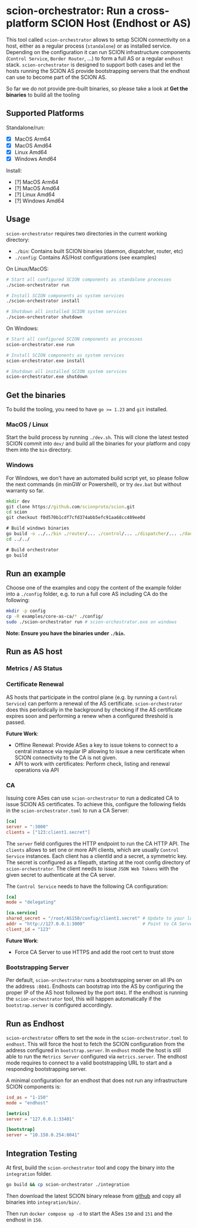 # scion-orchestrator: Run a cross-platform SCION Host (Endhost or AS) 
This tool called `scion-orchestrator` allows to setup SCION connectivity on a host, either as a regular process (`standalone`) or as installed service. Depending on the configuration it can run SCION infrastructure components (`Control Service`, `Border Router`, ...) to form a full AS or a regular `endhost` stack. `scion-orchestrator` is designed to support both cases and let the hosts running the SCION AS provide bootstrapping servers that the endhost can use to become part of the SCION AS.

So far we do not provide pre-built binaries, so please take a look at **Get the binaries** to build all the tooling

## Supported Platforms
Standalone/run:
- [x] MacOS Arm64
- [x] MacOS Amd64
- [x] Linux Amd64
- [x] Windows Amd64

Install:
- [?] MacOS Arm64
- [?] MacOS Amd64
- [?] Linux Amd64
- [?] Windows Amd64

## Usage
`scion-orchestrator` requires two directories in the current working directory:
- `./bin`: Contains built SCION binaries (daemon, dispatcher, router, etc)
- `./config`: Contains AS/Host configurations (see examples)

On Linux/MacOS:
```sh
# Start all configured SCION components as standalone processes
./scion-orchestrator run

# Install SCION components as system services
./scion-orchestrator install

# Shutdown all installed SCION system services
./scion-orchestrator shutdown
```

On Windows:
```sh
# Start all configured SCION components as processes
scion-orchestrator.exe run

# Install SCION components as system services
scion-orchestrator.exe install

# Shutdown all installed SCION system services
scion-orchestrator.exe shutdown
```

## Get the binaries
To build the tooling, you need to have `go >= 1.23` and `git` installed. 

### MacOS / Linux
Start the build process by running `./dev.sh`. This will clone the latest tested SCION commit into `dev/` and build all the binaries for your platform and copy them into the `bin` directory.

### Windows
For Windows, we don't have an automated build script yet, so please follow the next commands (in minGW or Powershell), or try `dev.bat` but without warranty so far.
```bat
mkdir dev
git clone https://github.com/scionproto/scion.git
cd scion
git checkout f0d570b1cdf7cfd374abb5efc91aa68cc489ee0d

# Build windows binaries 
go build -o ../../bin ./router/... ./control/... ./dispatcher/... ./daemon/... ./scion/... ./scion-pki/... ./gateway/...
cd ../../

# Build orchestrator
go build
```

## Run an example
Choose one of the examples and copy the content of the example folder into a `./config` folder, e.g. to run a full core AS including CA do the following:
```sh
mkdir -p config
cp -R examples/core-as-ca/* ./config/
sudo ./scion-orchestrator run # scion-orchestrator.exe on windows
```
**Note: Ensure you have the binaries under `./bin`.**

## Run as AS host

### Metrics / AS Status

### Certificate Renewal
AS hosts that participate in the control plane (e.g. by running a `Control Service`) can perform a renewal of the AS certificate. `scion-orchestrator` does this periodically in the background by checking if the AS certificate expires soon and performing a renew when a configured threshold is passed. 

**Future Work**:
- Offline Renewal: Provide ASes a key to issue tokens to connect to a central instance via regular IP allowing to issue a new certificate when SCION connectivity to the CA is not given.
- API to work with certificates: Perform check, listing and renewal operations via API

### CA 
Issuing core ASes can use `scion-orchestrator` to run a dedicated CA to issue SCION AS certificates. To achieve this, configure the following fields in the `scion-orchestrator.toml` to run a CA Server:

```toml
[ca]
server = ":3000"
clients = ["123:client1.secret"]
```

The `server` field configures the HTTP endpoint to run the CA HTTP API. The `clients` allows to set one or more API clients, which are usually `Control Service` instances. Each client has a clientId and a secret, a symmetric key. The secret is configured as a filepath, starting at the root config directory of `scion-orchestrator`. The client needs to issue `JSON Web Tokens` with the given secret to authenticate at the CA server.

The `Control Service` needs to have the following CA configuration:
```toml
[ca]
mode = "delegating"

[ca.service]
shared_secret = "/root/AS150/config/client1.secret" # Update to your location
addr = "http://127.0.0.1:3000"                      # Point to CA Server
client_id = "123"
```

**Future Work**:
- Force CA Server to use HTTPS and add the root cert to trust store

### Bootstrapping Server
Per default, `scion-orchestrator` runs a bootstrapping server on all IPs on the address `:8041`. Endhosts can bootstrap into the AS by configuring the proper IP of the AS host followed by the port `8041`. If the endhost is running the `scion-orchestrator` tool, this will happen automatically if the `bootstrap.server` is configured accordingly.

## Run as Endhost
`scion-orchestrator` offers to set the `mode` in the `scion-orchestrator.toml` to `endhost`. This will force the host to fetch the SCION configuration from the address configured in `bootstrap.server`. In `endhost` mode the host is still able to run the `Metrics Server` configured via `metrics.server`. The endhost mode requires to connect to a valid bootstrapping URL to start and a responding bootstrapping server.

A minimal configuration for an endhost that does not run any infrastructure SCION components is:

```toml
isd_as = "1-150"
mode = "endhost"

[metrics]
server = "127.0.0.1:33401"

[bootstrap]
server = "10.150.0.254:8041"
```

## Integration Testing
At first, build the `scion-orchestrator` tool and copy the binary into the `integration` folder.
```sh 
go build && cp scion-orchestrator ./integration
```

Then download the latest SCION binary release from [github](https://github.com/scionproto/scion/releases/tag/v0.11.0) and copy all binaries into `integration/bin/`.

Then run `docker compose up -d` to start the ASes `150` and `151` and the endhost in `150`.